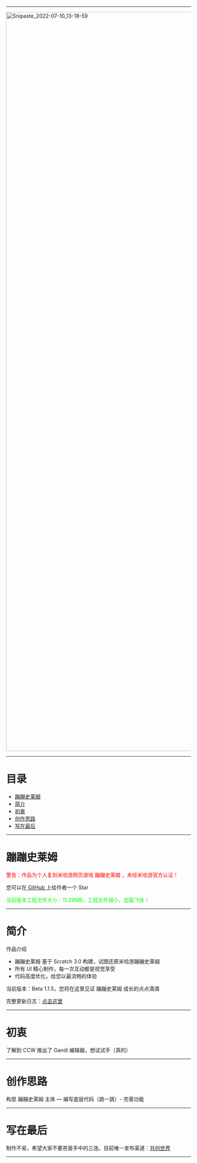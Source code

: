 <!DOCTYPE html>
<html>
<head>
<meta charset="utf-8">
</head>
<body>

***
<img src="https://tva2.sinaimg.cn/large/008aObVzly1h41re8gnd6j31js0veb29.jpg" alt="Snipaste_2022-07-10_13-18-59" width="2008" data-width="2008" data-height="1130">

***
<h1>目录</h1>
<ul>
    <li><a href="#p1">蹦蹦史莱姆</a></li>
    <li><a href="#p2">简介</a></li>
    <li><a href="#p3">初衷</a></li>
    <li><a href="#p4">创作思路</a></li>
    <li><a href="#p5">写在最后</a></li>
    </ul> 

***
<h1><a name="p1">蹦蹦史莱姆</a></h1>
<p style="color:#ff0000;">警告：作品为个人复刻米哈游网页游戏 蹦蹦史莱姆 ，未经米哈游官方认证！</p>
<p>您可以在<a href="https://github.com/fengyec2/Slime_Jump/" target="_blank"> GitHub </a>上给作者一个 Star </p>
<p style="color:#00FF00;">当前版本工程文件大小：11.29MB，工程文件很小，加载飞快！</p>

***
<h1><a name="p2">简介</a></h1>
<p>作品介绍</p>
<ul>
    <li>蹦蹦史莱姆 基于 Scratch 3.0 构建，试图还原米哈游蹦蹦史莱姆</li>
    <li>所有 UI 精心制作，每一次互动都是视觉享受</li>
    <li>代码高度优化，给您以最流畅的体验</li>
    </ul> 
<p>当前版本：Beta 1.1.5，您将在这里见证 蹦蹦史莱姆 成长的点点滴滴</p>
<p>完整更新日志：<a href="https://github.com/fengyec2/Slime_Jump/blob/main/changelog" target="_blank">点击这里</a></p>

***
<h1><a name="p3">初衷</a></h1>
<p>了解到 CCW 推出了 Gandi 编辑器，想试试手（真的）</p>

***
<h1><a name="p4">创作思路</a></h1>
<p>构思 蹦蹦史莱姆 主体 — 编写底层代码（跳一跳）- 完善功能</p>

***
<h1><a name="p5">写在最后</a></h1>
<p>制作不易，希望大家不要吝啬手中的三连。目前唯一发布渠道：<a href="https://www.ccw.site/detail/601d373c9baa5d5383685e68?inviteCode=QDnzQ626zZ20nBZv" target="_blank">共创世界</a></p>

***
</body>
</html>
